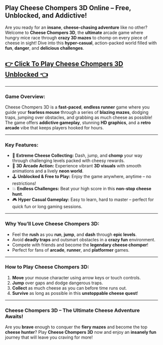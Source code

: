 ## **Play Cheese Chompers 3D Online – Free, Unblocked, and Addictive!**

Are you ready for an **insane**, **cheese-chasing adventure** like no other? Welcome to **Cheese Chompers 3D**, the **ultimate** arcade game where hungry mice race through **crazy 3D mazes** to chomp on every piece of cheese in sight! Dive into this **hyper-casual**, action-packed world filled with **fun**, **danger**, and **delicious challenges**.

## <a href="https://1kb.link/Q1rBUX">👉 Click To Play Cheese Chompers 3D Unblocked 👈</a>

---

### **Game Overview:**
Cheese Chompers 3D is a **fast-paced**, **endless runner** game where you guide your **fearless mouse** through a series of **blazing mazes**, dodging traps, jumping over obstacles, and grabbing as much cheese as possible! The game offers **addictive gameplay**, stunning **HD graphics**, and a **retro arcade** vibe that keeps players hooked for hours.

---

### **Key Features:**

- 🧀 **Extreme Cheese Collecting:** Dash, jump, and **chomp** your way through challenging levels packed with cheesy rewards.
- 🚀 **3D Arcade Action:** Experience vibrant **3D visuals** with smooth animations and a lively **neon world**.
- 🕹️ **Unblocked & Free to Play:** Enjoy the game anywhere, anytime – no restrictions!
- 💥 **Endless Challenges:** Beat your high score in this **non-stop cheese hunt**.
- 🎮 **Hyper Casual Gameplay:** Easy to learn, hard to master – perfect for quick fun or long gaming sessions.

---

### **Why You’ll Love Cheese Chompers 3D:**

- Feel the **rush** as you **run**, **jump**, and **dash** through **epic levels**.
- Avoid **deadly traps** and outsmart obstacles in a **crazy fun** environment.
- Compete with friends and become the **legendary cheese chomper**!
- Perfect for fans of **arcade**, **runner**, and **platformer** games.

---

### **How to Play Cheese Chompers 3D:**

1. **Move** your mouse character using arrow keys or touch controls.
2. **Jump** over gaps and dodge dangerous traps.
3. **Collect** as much cheese as you can before time runs out.
4. **Survive** as long as possible in this **unstoppable cheese quest**!

---

### **Cheese Chompers 3D – The Ultimate Cheese Adventure Awaits!**

Are you **brave** enough to conquer the **fiery mazes** and become the top **cheese hunter**? Play **Cheese Chompers 3D** now and enjoy an **insanely fun** journey that will leave you craving for more!
